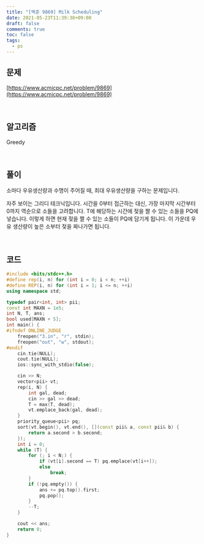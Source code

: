 ```yaml
---
title: "[백준 9869] Milk Scheduling"
date: 2021-05-23T11:39:38+09:00
draft: false
comments: true
toc: false
tags:
  - ps
---
```


## 문제

[https://www.acmicpc.net/problem/9869](https://www.acmicpc.net/problem/9869)

<br>

## 알고리즘

Greedy

<br>

## 풀이

소마다 우유생산량과 수명이 주어질 때, 최대 우유생산량을 구하는 문제입니다.

자주 보이는 그리디 테크닉입니다. 시간을 0부터 접근하는 대신, 가장 마지막 시간부터 0까지 역순으로 소들을 고려합니다. T에 해당하는 시간에 젖을 짤 수 있는 소들을 PQ에 넣습니다. 이렇게 하면 현재 젖을 짤 수 있는 소들이 PQ에 담기게 됩니다. 이 가운데 우유 생산량이 높은 소부터 젖을 짜나가면 됩니다.

<br>

## 코드

```c++
#include <bits/stdc++.h>
#define rep(i, n) for (int i = 0; i < n; ++i)
#define REP(i, n) for (int i = 1; i <= n; ++i)
using namespace std;

typedef pair<int, int> pii;
const int MAXN = 1e5;
int N, T, ans;
bool used[MAXN + 5];
int main() {
#ifndef ONLINE_JUDGE
    freopen("3.in", "r", stdin);
    freopen("out", "w", stdout);
#endif
    cin.tie(NULL);
    cout.tie(NULL);
    ios::sync_with_stdio(false);

    cin >> N;
    vector<pii> vt;
    rep(i, N) {
        int gal, dead;
        cin >> gal >> dead;
        T = max(T, dead);
        vt.emplace_back(gal, dead);
    }
    priority_queue<pii> pq;
    sort(vt.begin(), vt.end(), [](const pii& a, const pii& b) {
        return a.second > b.second;
    });
    int i = 0;
    while (T) {
        for (; i < N;) {
            if (vt[i].second == T) pq.emplace(vt[i++]);
            else
                break;
        }
        if (!pq.empty()) {
            ans += pq.top().first;
            pq.pop();
        }
        --T;
    }

    cout << ans;
    return 0;
}
```
